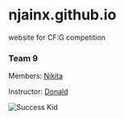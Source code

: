 # njainx.github.io

website for CF:G competition

### Team 9

Members:
[Nikita](https://github.com/njainx)

Instructor:
[Donald](https://github.com/dtylam)

![Success Kid](https://en.wikipedia.org/wiki/Success_Kid#/media/File:SuccessKid.jpg)
